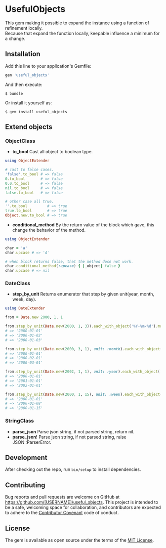 # UsefulObjects

This gem making it possible to expand the instance using a function of refinement locally.  
Because that expand the function locally, keepable influence a minimum for a change.

## Installation

Add this line to your application's Gemfile:

```ruby
gem 'useful_objects'
```

And then execute:

    $ bundle

Or install it yourself as:

    $ gem install useful_objects

## Extend objects

### ObjectClass

* __to_bool__ Cast all object to boolean type.

```rb
using ObjectExtender

# cast to false cases.
'false'.to_bool # => false
0.to_bool       # => false
0.0.to_bool     # => false
nil.to_bool     # => false
false.to_bool   # => false

# other case all true.
''.to_bool         # => true
true.to_bool       # => true
Object.new.to_bool # => true
```

* __conditional_method__ By the return value of the block which gave, this change the behavior of the method. 

```rb
using ObjectExtender

char = 'a'
char.upcase # => 'A'

# when block returns false, that the method dose not work.
char.conditional_method(:upcase) { |_object| false }
char.upcase # => nil
```

### DateClass

* __step_by_unit__ Returns enumerator that step by given unit(year, month, week, day).

```rb
using DateExtender

from = Date.new 2000, 1, 1

from.step_by_unit(Date.new(2000, 1, 3)).each_with_object('%Y-%m-%d').map(&:strftime)
# => '2000-01-01'
# => '2000-01-02'
# => '2000-01-03'

from.step_by_unit(Date.new(2000, 3, 1), unit: :month).each_with_object('%Y-%m-%d').map(&:strftime)
# => '2000-01-01'
# => '2000-02-01'
# => '2000-03-01'

from.step_by_unit(Date.new(2002, 1, 1), unit: :year).each_with_object('%Y-%m-%d').map(&:strftime)
# => '2000-01-01'
# => '2001-01-01'
# => '2002-01-01'

from.step_by_unit(Date.new(2000, 1, 15), unit: :week).each_with_object('%Y-%m-%d').map(&:strftime)
# => '2000-01-01'
# => '2000-01-08'
# => '2000-01-15'
```

### StringClass

* __parse_json__ Parse json string, if not parsed string, return nil.
* __parse_json!__ Parse json string, if not parsed string, raise JSON::ParserError.

## Development

After checking out the repo, run `bin/setup` to install dependencies.

## Contributing

Bug reports and pull requests are welcome on GitHub at https://github.com/[USERNAME]/useful_objects. This project is intended to be a safe, welcoming space for collaboration, and contributors are expected to adhere to the [Contributor Covenant](http://contributor-covenant.org) code of conduct.


## License

The gem is available as open source under the terms of the [MIT License](http://opensource.org/licenses/MIT).

